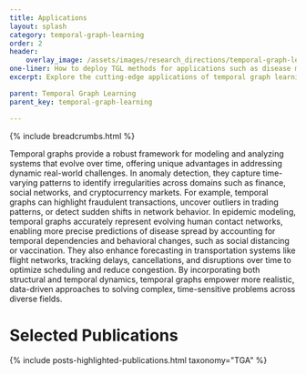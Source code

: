 ```yaml
---
title: Applications
layout: splash
category: temporal-graph-learning
order: 2
header:
    overlay_image: /assets/images/research_directions/temporal-graph-learning/TGA.png
one-liner: How to deploy TGL methods for applications such as disease modeling, anomaly detection and forecasting?
excerpt: Explore the cutting-edge applications of temporal graph learning, from real-time fraud detection to advanced disease modeling. Discover how dynamic network analysis enhances accuracy and efficiency in various domains.

parent: Temporal Graph Learning
parent_key: temporal-graph-learning

---
```


{% include breadcrumbs.html %}

Temporal graphs provide a robust framework for modeling and analyzing systems that evolve over time, offering unique advantages in addressing dynamic real-world challenges. In anomaly detection, they capture time-varying patterns to identify irregularities across domains such as finance, social networks, and cryptocurrency markets. For example, temporal graphs can highlight fraudulent transactions, uncover outliers in trading patterns, or detect sudden shifts in network behavior. In epidemic modeling, temporal graphs accurately represent evolving human contact networks, enabling more precise predictions of disease spread by accounting for temporal dependencies and behavioral changes, such as social distancing or vaccination. They also enhance forecasting in transportation systems like flight networks, tracking delays, cancellations, and disruptions over time to optimize scheduling and reduce congestion. By incorporating both structural and temporal dynamics, temporal graphs empower more realistic, data-driven approaches to solving complex, time-sensitive problems across diverse fields.

# Selected Publications

{% include posts-highlighted-publications.html taxonomy="TGA" %}

<!-- ## Funding -->